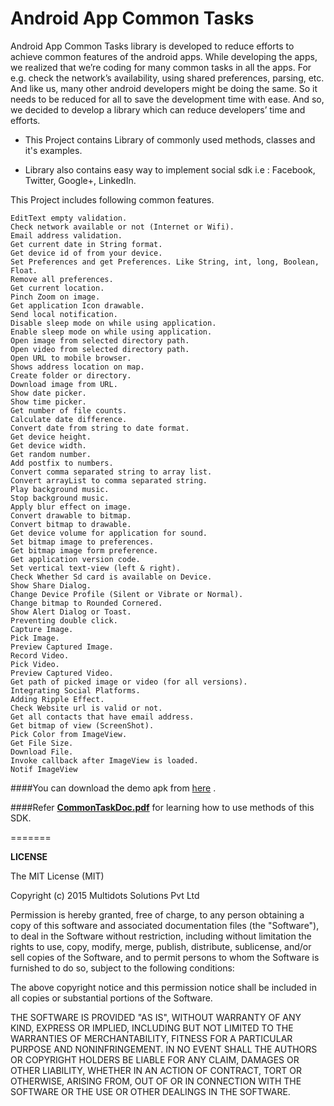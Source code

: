# Android App Common Tasks

Android App Common Tasks library is developed to reduce efforts to achieve common features of the android apps. While developing the apps, we realized that we’re coding for many common tasks in all the apps. For e.g. check the network’s availability, using shared preferences, parsing, etc. And like us, many other android developers might be doing the same. So it needs to be reduced for all to save the development time with ease. And so, we decided to develop a library which can reduce developers’ time and efforts.

- This Project contains Library of commonly used methods, classes and it's examples.

- Library also contains easy way to implement social sdk i.e : Facebook, Twitter, Google+, LinkedIn.

This Project includes following common features.

    EditText empty validation.
    Check network available or not (Internet or Wifi).
    Email address validation.
    Get current date in String format.
    Get device id of from your device.
    Set Preferences and get Preferences. Like String, int, long, Boolean, Float.
    Remove all preferences. 
    Get current location.
    Pinch Zoom on image.
    Get application Icon drawable.
    Send local notification.
    Disable sleep mode on while using application.
    Enable sleep mode on while using application.
    Open image from selected directory path.
    Open video from selected directory path.
    Open URL to mobile browser.
    Shows address location on map.
    Create folder or directory.
    Download image from URL.
    Show date picker.
    Show time picker.
    Get number of file counts.
    Calculate date difference.
    Convert date from string to date format.
    Get device height.
    Get device width.
    Get random number.
    Add postfix to numbers.
    Convert comma separated string to array list.
    Convert arrayList to comma separated string.
    Play background music.
    Stop background music.
    Apply blur effect on image.
    Convert drawable to bitmap.
    Convert bitmap to drawable.
    Get device volume for application for sound.
    Set bitmap image to preferences.
    Get bitmap image form preference.
    Get application version code.
    Set vertical text-view (left & right).
    Check Whether Sd card is available on Device.
    Show Share Dialog.
    Change Device Profile (Silent or Vibrate or Normal).
    Change bitmap to Rounded Cornered.
    Show Alert Dialog or Toast.
    Preventing double click.
    Capture Image.
    Pick Image.
    Preview Captured Image.
    Record Video.
    Pick Video.
    Preview Captured Video.
    Get path of picked image or video (for all versions).
    Integrating Social Platforms.
    Adding Ripple Effect.
    Check Website url is valid or not.
    Get all contacts that have email address.
    Get bitmap of view (ScreenShot).
    Pick Color from ImageView.
    Get File Size.
    Download File.
    Invoke callback after ImageView is loaded.
    Notif ImageView

####You can download the demo apk from [here](/docs/CommonTaskDemo.apk) .

####Refer **[CommonTaskDoc.pdf](/docs/CommonTaskDoc.pdf)** for learning how to use methods of this SDK.

=======

**LICENSE**

The MIT License (MIT)

Copyright (c) 2015 Multidots Solutions Pvt Ltd

Permission is hereby granted, free of charge, to any person obtaining a copy
of this software and associated documentation files (the "Software"), to deal
in the Software without restriction, including without limitation the rights
to use, copy, modify, merge, publish, distribute, sublicense, and/or sell
copies of the Software, and to permit persons to whom the Software is
furnished to do so, subject to the following conditions:

The above copyright notice and this permission notice shall be included in all
copies or substantial portions of the Software.

THE SOFTWARE IS PROVIDED "AS IS", WITHOUT WARRANTY OF ANY KIND, EXPRESS OR
IMPLIED, INCLUDING BUT NOT LIMITED TO THE WARRANTIES OF MERCHANTABILITY,
FITNESS FOR A PARTICULAR PURPOSE AND NONINFRINGEMENT. IN NO EVENT SHALL THE
AUTHORS OR COPYRIGHT HOLDERS BE LIABLE FOR ANY CLAIM, DAMAGES OR OTHER
LIABILITY, WHETHER IN AN ACTION OF CONTRACT, TORT OR OTHERWISE, ARISING FROM,
OUT OF OR IN CONNECTION WITH THE SOFTWARE OR THE USE OR OTHER DEALINGS IN THE
SOFTWARE.
